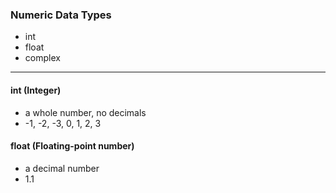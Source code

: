 ### Numeric Data Types
-  int
-  float
-  complex

--------------------------

#### int (Integer)
-  a whole number, no decimals
  -  -1, -2, -3, 0, 1, 2, 3

#### float (Floating-point number)
-  a decimal number
  -  1.1

